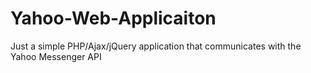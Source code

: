 Yahoo-Web-Applicaiton
=====================

Just a simple PHP/Ajax/jQuery application that communicates with the Yahoo Messenger API
